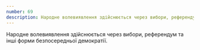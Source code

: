 ```yaml
---
number: 69
description: Народне волевиявлення здійснюється через вибори, референдум та інші форми безпосередньої демократії.
---
```


Народне волевиявлення здійснюється через вибори, референдум та інші форми безпосередньої демократії.
